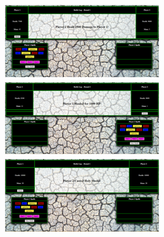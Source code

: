 
![Alt Text](https://github.com/AHiggins98/JavaScript-Battle-System/blob/master/img/JS-Battle-System(1).png)

![Alt Text](https://github.com/AHiggins98/JavaScript-Battle-System/blob/master/img/JS-Battle-System(2).png)

![Alt Text](https://github.com/AHiggins98/JavaScript-Battle-System/blob/master/img/JS-Battle-System(3).png)

